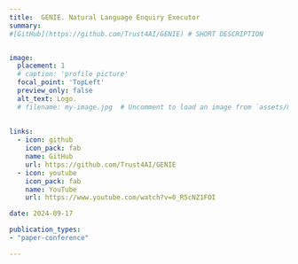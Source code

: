 ```yaml
---
title:  GENIE. Natural Language Enquiry Executor
summary:  
#[GitHub](https://github.com/Trust4AI/GENIE) # SHORT DESCRIPTION


image: 
  placement: 1
  # caption: 'profile picture'
  focal_point: 'TopLeft'
  preview_only: false
  alt_text: Logo.
  # filename: my-image.jpg  # Uncomment to load an image from `assets/media/` instead.
  
  
links:
  - icon: github 
    icon_pack: fab
    name: GitHub
    url: https://github.com/Trust4AI/GENIE
  - icon: youtube
    icon_pack: fab
    name: YouTube
    url: https://www.youtube.com/watch?v=0_R5cNZ1FOI

date: 2024-09-17

publication_types: 
- "paper-conference"

---
```



